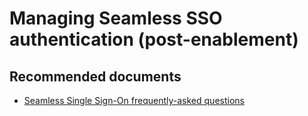 <properties
    pageTitle="Managing Seamless SSO authentication (post-enablement)"
    description="Managing Seamless SSO authentication (post-enablement)"
    service="microsoft.aad"
    resource="Microsoft_AAD_IAM"
    authors="curtand"
    displayOrder="1770"
    supportTopicIds="32615398"
    selfHelpType="generic"
    resourceTags=""
    productPesIds="16579"
    cloudEnvironments="public"
 	articleId="0587579d-308f-47b9-9eda-69cfa6163044"
	ownershipId="AzureIdentity_SignIn"
/>

# Managing Seamless SSO authentication (post-enablement)

## **Recommended documents**

* [Seamless Single Sign-On frequently-asked questions](https://docs.microsoft.com/azure/active-directory/hybrid/how-to-connect-sso-faq)
